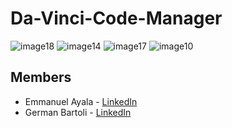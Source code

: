 # Da-Vinci-Code-Manager

![image18](https://user-images.githubusercontent.com/53313625/207494795-e10f5d18-ba68-41f5-aa92-af710893180c.png)
![image14](https://user-images.githubusercontent.com/53313625/207494778-98e65f38-c5bd-4779-93f1-aff78186d01f.png)
![image17](https://user-images.githubusercontent.com/53313625/207494789-0722b976-fc64-4f01-a9d1-5d0aa07174df.png)
![image10](https://user-images.githubusercontent.com/53313625/207494796-5140dfda-3a2d-488d-aa0d-fff41270db99.png)

## Members

- Emmanuel Ayala - [LinkedIn](https://www.linkedin.com/in/emmanuel-alejandro-ayala/) 
- German Bartoli - [LinkedIn](https://www.linkedin.com/in/bartoligerman497/) 
